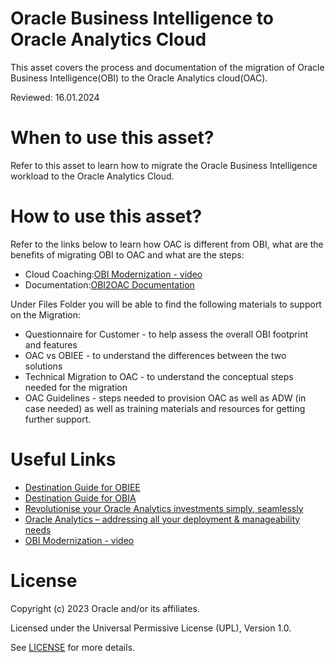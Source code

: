 # Oracle Business Intelligence to Oracle Analytics Cloud
 
This asset covers the process and documentation of the migration of Oracle Business Intelligence(OBI) to the Oracle Analytics cloud(OAC).
 
 
Reviewed: 16.01.2024
 
# When to use this asset?
 
Refer to this asset to learn how to migrate the Oracle Business Intelligence workload to the Oracle Analytics Cloud.
 
# How to use this asset?
 
Refer to the links below to learn how OAC is different from OBI, what are the benefits of migrating OBI to OAC and what are the steps:
- Cloud Coaching:[OBI Modernization - video](https://www.youtube.com/watch?v=udOfHSioEY4)
- Documentation:[OBI2OAC Documentation](https://docs.oracle.com/en/cloud/paas/analytics-cloud/acmgb/learn-migrating-oracle-analytics-cloud.html#GUID-C9FC5D36-3EA6-41D5-8A30-37C0E192E3D8)

Under Files Folder you will be able to find the following materials to support on the Migration:
- Questionnaire for Customer - to help assess the overall OBI footprint and features
- OAC vs OBIEE - to understand the differences between the two solutions
- Technical Migration to OAC - to understand the conceptual steps needed for the migration
- OAC Guidelines - steps needed to provision OAC as well as ADW (in case needed) as well as training materials and resources for getting further support.
 
# Useful Links
 
 - [Destination Guide for OBIEE](https://www.oracle.com/uk/business-analytics/products/destination-guides/obiee.html)
 - [Destination Guide for OBIA](https://www.oracle.com/uk/business-analytics/products/destination-guides/obia.html)
 - [Revolutionise your Oracle Analytics investments simply, seamlessly](https://blogs.oracle.com/analytics/post/revolutionise-your-oracle-analytics-investments-through-simply-evolving)
 - [Oracle Analytics – addressing all your deployment & manageability needs](https://blogs.oracle.com/analytics/post/oa-addressing-your-deploy-mgt-needs)
 - [OBI Modernization - video](https://www.youtube.com/watch?v=udOfHSioEY4)
 
# License
 
Copyright (c) 2023 Oracle and/or its affiliates.
 
Licensed under the Universal Permissive License (UPL), Version 1.0.
 
See [LICENSE](https://github.com/oracle-devrel/technology-engineering/blob/main/LICENSE) for more details.